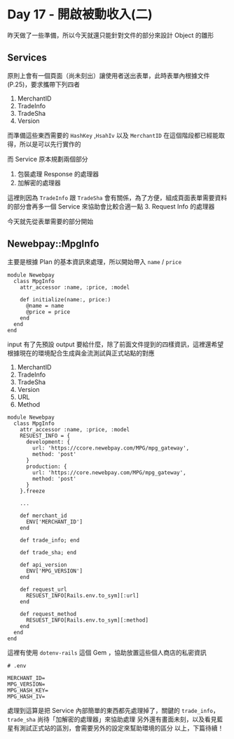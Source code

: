 # Day 17 - 開啟被動收入(二)

昨天做了一些準備，所以今天就還只能針對文件的部分來設計 Object 的雛形

## Services

原則上會有一個頁面（尚未刻出）讓使用者送出表單，此時表單內根據文件(P.25)，要求攜帶下列四者
1. MerchantID
2. TradeInfo
3. TradeSha
4. Version

而準備這些東西需要的 `HashKey` ,`HsahIv` 以及 `MerchantID` 在這個階段都已經能取得，所以是可以先行實作的

而 Service 原本規劃兩個部分
1. 包裝處理 Response 的處理器
2. 加解密的處理器

這裡則因為 `TradeInfo` 跟 `TradeSha` 會有關係，為了方便，組成頁面表單需要資料的部分會再多一個 Service 來協助會比較合適一點
3. Request Info 的處理器

今天就先從表單需要的部分開始

## Newebpay::MpgInfo
主要是根據 Plan 的基本資訊來處理，所以開始帶入 `name` / `price`


```
module Newebpay
  class MpgInfo
    attr_accessor :name, :price, :model

    def initialize(name:, price:)
      @name = name
      @price = price
    end
  end
end
```

input 有了先預設 output 要給什麼，除了前面文件提到的四樣資訊，這裡還希望根據現在的環境配合生成與金流測試與正式站點的對應
1. MerchantID
2. TradeInfo
3. TradeSha
4. Version
5. URL
6. Method

```
module Newebpay
  class MpgInfo
    attr_accessor :name, :price, :model
    RESUEST_INFO = {
      development: {
        url: 'https://ccore.newebpay.com/MPG/mpg_gateway',
        method: 'post'
      }
      production: {
        url: 'https://core.newebpay.com/MPG/mpg_gateway',
        method: 'post'
      }
    }.freeze

    ...

    def merchant_id
      ENV['MERCHANT_ID']
    end

    def trade_info; end

    def trade_sha; end

    def api_version
      ENV['MPG_VERSION']
    end

    def request_url
      RESUEST_INFO[Rails.env.to_sym][:url]
    end

    def request_method
      RESUEST_INFO[Rails.env.to_sym][:method]
    end
  end
end
```

這裡有使用 `dotenv-rails` 這個 Gem ，協助放置這些個人商店的私密資訊

```
# .env

MERCHANT_ID=
MPG_VERSION=
MPG_HASH_KEY=
MPG_HASH_IV=
```

處理到這算是把 Service 內部簡單的東西都先處理掉了，關鍵的 `trade_info`，`trade_sha` 尚待「加解密的處理器」來協助處理
另外還有畫面未刻，以及看見藍星有測試正式站的區別，會需要另外的設定來幫助環境的區分
以上，下篇待續！


